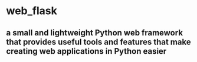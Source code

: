 # web_flask
## a small and lightweight Python web framework that provides useful tools and features that make creating web applications in Python easier
